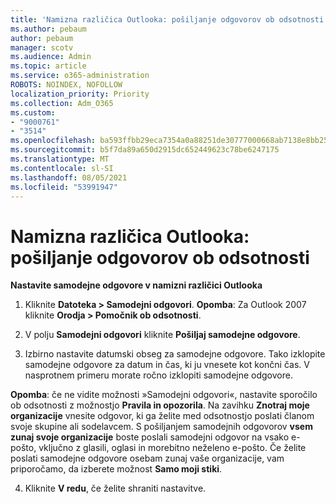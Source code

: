 ```yaml
---
title: 'Namizna različica Outlooka: pošiljanje odgovorov ob odsotnosti'
ms.author: pebaum
author: pebaum
manager: scotv
ms.audience: Admin
ms.topic: article
ms.service: o365-administration
ROBOTS: NOINDEX, NOFOLLOW
localization_priority: Priority
ms.collection: Adm_O365
ms.custom:
- "9000761"
- "3514"
ms.openlocfilehash: ba593ffbb29eca7354a0a88251de30777000668ab7138e8bb2539dbf0f6431d7
ms.sourcegitcommit: b5f7da89a650d2915dc652449623c78be6247175
ms.translationtype: MT
ms.contentlocale: sl-SI
ms.lasthandoff: 08/05/2021
ms.locfileid: "53991947"
---
```

# <a name="outlook-desktop-send-out-of-office-replies"></a>Namizna različica Outlooka: pošiljanje odgovorov ob odsotnosti

**Nastavite samodejne odgovore v namizni različici Outlooka**

1. Kliknite **Datoteka > Samodejni odgovori**. **Opomba**: Za Outlook 2007 kliknite **Orodja > Pomočnik ob odsotnosti**.

2. V polju **Samodejni odgovori** kliknite **Pošiljaj samodejne odgovore**.

3. Izbirno nastavite datumski obseg za samodejne odgovore. Tako izklopite samodejne odgovore za datum in čas, ki ju vnesete kot končni čas. V nasprotnem primeru morate ročno izklopiti samodejne odgovore.

**Opomba**: če ne vidite možnosti »Samodejni odgovori«, nastavite sporočilo ob odsotnosti z možnostjo **Pravila in opozorila**. Na zavihku **Znotraj moje organizacije** vnesite odgovor, ki ga želite med odsotnostjo poslati članom svoje skupine ali sodelavcem. S pošiljanjem samodejnih odgovorov **vsem zunaj svoje organizacije** boste poslali samodejni odgovor na vsako e-pošto, vključno z glasili, oglasi in morebitno neželeno e-pošto. Če želite poslati samodejne odgovore osebam zunaj vaše organizacije, vam priporočamo, da izberete možnost **Samo moji stiki**.

4. Kliknite **V redu**, če želite shraniti nastavitve.
